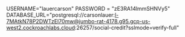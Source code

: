 USERNAME="lauercarson"
PASSWORD = "zE3RA14lmmSHNVy5"
DATABASE_URL="postgresql://carsonlauer:l-7MAtkN78P2DWTzEl70mw@jumbo-rat-4178.g95.gcp-us-west2.cockroachlabs.cloud:26257/social-credit?sslmode=verify-full"